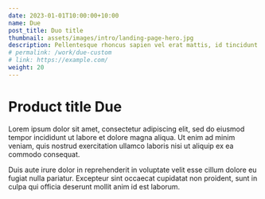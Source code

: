 ```yaml
---
date: 2023-01-01T10:00:00+10:00
name: Due
post_title: Duo title
thumbnail: assets/images/intro/landing-page-hero.jpg
description: Pellentesque rhoncus sapien vel erat mattis, id tincidunt diam porttitor. Duis vestibulum.
# permalink: /work/due-custom
# link: https://example.com/
weight: 20
---
```


# Product title Due

Lorem ipsum dolor sit amet, consectetur adipiscing elit, sed do eiusmod tempor incididunt ut labore et dolore magna aliqua. Ut enim ad minim veniam, quis nostrud exercitation ullamco laboris nisi ut aliquip ex ea commodo consequat.

Duis aute irure dolor in reprehenderit in voluptate velit esse cillum dolore eu fugiat nulla pariatur. Excepteur sint occaecat cupidatat non proident, sunt in culpa qui officia deserunt mollit anim id est laborum.
